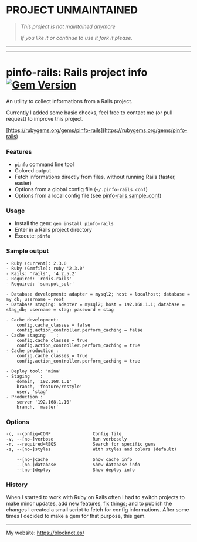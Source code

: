 # PROJECT UNMAINTAINED

> *This project is not maintained anymore*
>
> *If you like it or continue to use it fork it please.*

---
---

# pinfo-rails: Rails project info [![Gem Version](https://badge.fury.io/rb/pinfo-rails.svg)](https://badge.fury.io/rb/pinfo-rails)

An utility to collect informations from a Rails project.

Currently I added some basic checks, feel free to contact me (or pull request) to improve this project.

[https://rubygems.org/gems/pinfo-rails](https://rubygems.org/gems/pinfo-rails)

### Features

- `pinfo` command line tool
- Colored output
- Fetch informations directly from files, without running Rails (faster, easier)
- Options from a global config file (`~/.pinfo-rails.conf`)
- Options from a local config file (see [pinfo-rails.sample_conf](https://github.com/blocknotes/pinfo-rails/blob/master/pinfo-rails.sample_conf))

### Usage

- Install the gem: `gem install pinfo-rails`
- Enter in a Rails project directory
- Execute: `pinfo`

### Sample output

```
- Ruby (current): 2.3.0
- Ruby (Gemfile): ruby '2.3.0'
- Rails: 'rails', '4.2.5.2'
- Required: 'redis-rails'
- Required: 'sunspot_solr'

- Database development: adapter = mysql2; host = localhost; database = my_db; username = root
- Database staging: adapter = mysql2; host = 192.168.1.1; database = stag_db; username = stag; password = stag

- Cache development:
    config.cache_classes = false
    config.action_controller.perform_caching = false
- Cache staging    :
    config.cache_classes = true
    config.action_controller.perform_caching = true
- Cache production :
    config.cache_classes = true
    config.action_controller.perform_caching = true

- Deploy tool: 'mina'
- Staging    :
    domain, '192.168.1.1'
    branch, 'feature/restyle'
    user, 'stag'
- Production :
    server '192.168.1.10'
    branch, 'master'
```

### Options

```
-c, --config=CONF                Config file
-v, --[no-]verbose               Run verbosely
-r, --required=REQS              Search for specific gems
-s, --[no-]styles                With styles and colors (default)

    --[no-]cache                 Show cache info
    --[no-]database              Show database info
    --[no-]deploy                Show deploy info
```

### History

When I started to work with Ruby on Rails often I had to switch projects to make minor updates, add new features, fix things; and to publish the changes I created a small script to fetch for config informations. After some times I decided to make a gem for that purpose, this gem.

---

My website: <https://blocknot.es/>
